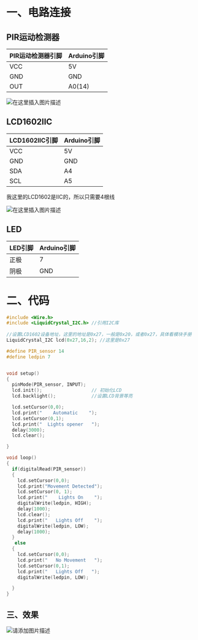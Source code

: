 # 一、电路连接
## PIR运动检测器
| PIR运动检测器引脚 | Arduino引脚 |
|--|--|
| VCC | 5V |
| GND | GND |
| OUT | A0(14) |

![在这里插入图片描述](https://img-blog.csdnimg.cn/d1d9396814d543dfaab5cc13475847d2.png)

## LCD1602IIC
| LCD1602IIC引脚 | Arduino引脚 |
|--|--|
| VCC | 5V |
| GND | GND |
| SDA | A4 |
| SCL | A5 |

我这里的LCD1602是IIC的，所以只需要4根线

![在这里插入图片描述](https://img-blog.csdnimg.cn/f0f63b0ccc684b42b617c94a959a2ea6.png)


## LED
|LED引脚| Arduino引脚 |
|--|--|
| 正极 | 7 |
| 阴极 | GND |
# 二、代码

```c
#include <Wire.h> 
#include <LiquidCrystal_I2C.h> //引用I2C库
 
//设置LCD1602设备地址，这里的地址是0x27，一般是0x20，或者0x27，具体看模块手册
LiquidCrystal_I2C lcd(0x27,16,2); //这里是0x27

#define PIR_sensor 14
#define ledpin 7


void setup() 
{
  pinMode(PIR_sensor, INPUT);
  lcd.init();                  // 初始化LCD
  lcd.backlight();             //设置LCD背景等亮

  lcd.setCursor(0,0); 
  lcd.print("    Automatic    ");
  lcd.setCursor(0,1); 
  lcd.print("  Lights opener   ");
  delay(3000);
  lcd.clear();

}

void loop() 
{
  if(digitalRead(PIR_sensor))
  {
    lcd.setCursor(0,0);
    lcd.print("Movement Detected");
    lcd.setCursor(0, 1);
    lcd.print("    Lights On    ");
    digitalWrite(ledpin, HIGH);         
    delay(1000);
    lcd.clear();
    lcd.print("   Lights Off    ");
    digitalWrite(ledpin, LOW);           
    delay(1000);
  }
   else 
  {
    lcd.setCursor(0,0);
    lcd.print("   No Movement   ");
    lcd.setCursor(0,1);
    lcd.print("   Lights Off   ");
    digitalWrite(ledpin, LOW);

  }
}
```
## 三、效果
![请添加图片描述](https://img-blog.csdnimg.cn/d1edf4791fa44b1888394420609db98b.gif)
